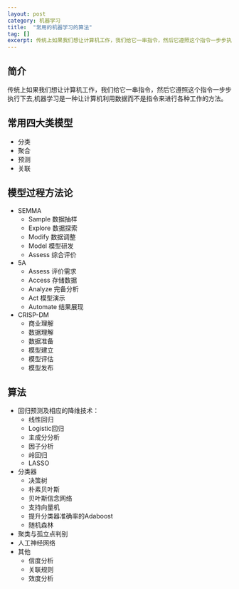 ```yaml
---
layout: post
category: 机器学习
title:  "常用的机器学习的算法"
tag: []
excerpt: 传统上如果我们想让计算机工作，我们给它一串指令，然后它遵照这个指令一步步执行下去,机器学习是一种让计算机利用数据而不是指令来进行各种工作的方法。 
---
```


## 简介

传统上如果我们想让计算机工作，我们给它一串指令，然后它遵照这个指令一步步执行下去,机器学习是一种让计算机利用数据而不是指令来进行各种工作的方法。

## 常用四大类模型

- 分类
- 聚合
- 预测
- 关联

## 模型过程方法论

- SEMMA
  - Sample 数据抽样
  - Explore 数据探索
  - Modify 数据调整
  - Model 模型研发
  - Assess 综合评价
- 5A
  - Assess 评价需求
  - Access 存储数据
  - Analyze 完备分析
  - Act 模型演示
  - Automate 结果展现
- CRISP-DM
  - 商业理解
  - 数据理解
  - 数据准备
  - 模型建立
  - 模型评估
  - 模型发布

## 算法

- 回归预测及相应的降维技术：
  - 线性回归
  - Logistic回归
  - 主成分分析
  - 因子分析
  - 岭回归
  - LASSO
- 分类器
  - 决策树
  - 朴素贝叶斯
  - 贝叶斯信念网络
  - 支持向量机
  - 提升分类器准确率的Adaboost
  - 随机森林
- 聚类与孤立点判别
- 人工神经网络
- 其他
  - 信度分析
  - 关联规则
  - 效度分析
